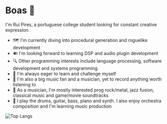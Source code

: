# Boas 👋

I'm Rui Pires, a portuguese college student looking for constant creative expression.
- 🗺️ I'm currently diving into procedural generation and roguelike development
- 🔊 I'm looking forward to learning DSP and audio plugin development
- 🔍 Other programming interests include language processing, software development and systems programming
- 📖 I'm always eager to learn and challenge myself
- 🎸 I'm also a big music fan and a musician, yet to record anything worth listening to
- 🎹 As a musician, I'm mostly interested prog rock/metal, jazz fusion, classical music and game/movie soundtracks
- 🥁 I play the drums, guitar, bass, piano and synth. I also enjoy orchestra composition and I'm learning music production


![Top Langs](https://github-readme-stats.vercel.app/api/top-langs/?username=RuiDGPires&layout=compact)
